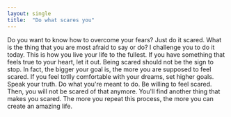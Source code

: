 ```yaml
---
layout: single
title:  "Do what scares you"
---
```


Do you want to know how to overcome your fears? Just do it scared.
What is the thing that you are most afraid to say or do?
I challenge you to do it today.
This is how you live your life to the fullest.
If you have something that feels true to your heart, let it out.
Being scared should not be the sign to stop.
In fact, the bigger your goal is, the more you are supposed to feel scared.
If you feel totlly comfortable with your dreams, set higher goals.
Speak your truth.
Do what you're meant to do.
Be willing to feel scared.
Then, you will not be scared of that anymore.
You'll find another thing that makes you scared.
The more you repeat this process, the more you can create an amazing life.

